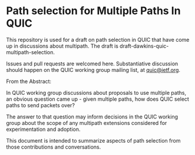 # Path selection for Multiple Paths In QUIC

This repository is used for a draft on path selection in QUIC that have come up in discussions about multipath. The draft is draft-dawkins-quic-multipath-selection.

Issues and pull requests are welcomed here. Substantiative discussion should happen on the QUIC working group mailing list, at quic@ietf.org. 

From the Abstract:

In QUIC working group discussions about proposals to use multiple paths, an obvious question came up - given multiple paths, how does QUIC select paths to send packets over?

The answer to that question may inform decisions in the QUIC working group about the scope of any multipath extensions considered for experimentation and adoption. 

This document is intended to summarize aspects of path selection from those contributions and conversations.